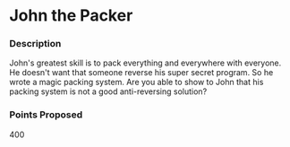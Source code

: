 John the Packer
===============

### Description
John's greatest skill is to pack everything and everywhere with everyone.
He doesn't want that someone reverse his super secret program. So he wrote a magic packing system.
Are you able to show to John that his packing system is not a good anti-reversing solution?

### Points Proposed
400
